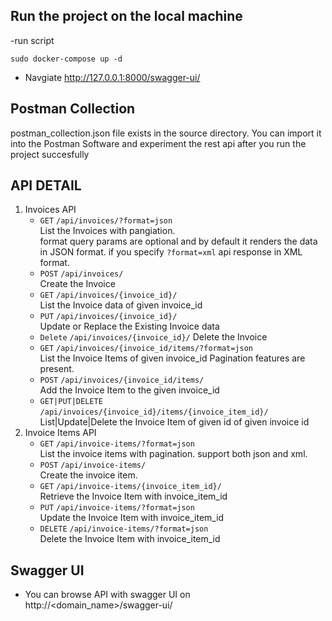 ## Run the project on the local machine
-run script
```
sudo docker-compose up -d
```
- Navgiate http://127.0.0.1:8000/swagger-ui/
## Postman Collection
postman_collection.json file exists in the source directory.
You can import it into the Postman Software and experiment the rest api after you run the project succesfully
## API DETAIL
1. Invoices API
   - `GET` `/api/invoices/?format=json` <br/>
   List the Invoices with pangiation. <br/>
   format query params are optional and by default it renders the data in JSON format.
   if you specify `?format=xml` api response in XML format.
   - `POST` `/api/invoices/` <br/>
   Create the Invoice
   - `GET` `/api/invoices/{invoice_id}/` <br/>
     List the Invoice data of given invoice_id
   - `PUT` `/api/invoices/{invoice_id}/` <br/>
     Update or Replace the Existing Invoice data
   - `Delete` `/api/invoices/{invoice_id}/`
     Delete the Invoice
   - `GET` `/api/invoices/{invoice_id/items/?format=json` <br/>
     List the Invoice Items of given invoice_id
     Pagination features are present.
   - `POST` `/api/invoices/{invoice_id/items/` <br/> 
     Add the Invoice Item to the given invoice_id
   - `GET|PUT|DELETE` `/api/invoices/{invoice_id}/items/{invoice_item_id}/` <br/>
     List|Update|Delete the Invoice Item of given id of given invoice id
2. Invoice Items API 
   - `GET` `/api/invoice-items/?format=json` <br/>
      List the invoice items with pagination. support both json and xml.
   - `POST` `/api/invoice-items/` <br/>
      Create the invoice item.
   - `GET` `/api/invoice-items/{invoice_item_id}/` <br/>
      Retrieve the Invoice Item with invoice_item_id   
   - `PUT` `/api/invoice-items/?format=json` <br/>
      Update the Invoice Item with invoice_item_id
   - `DELETE` `/api/invoice-items/?format=json` <br/>
      Delete the Invoice Item with invoice_item_id

## Swagger UI 
- You can browse API with swagger UI on http://<domain_name>/swagger-ui/